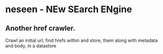 # neseen - **NE**w **SE**arch **EN**gine
## Another href crawler.

Crawl an initial url, find hrefs within and store, them along with metadata and body, in a datastore